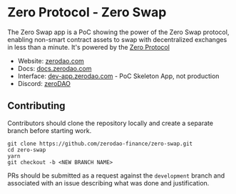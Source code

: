 # Zero Protocol - Zero Swap

The Zero Swap app is a PoC showing the power of the Zero Swap protocol, enabling non-smart contract assets to swap with decentralized exchanges in less than a minute. It's powered by the [Zero Protocol](https://zerodao.com/)

-   Website: [zerodao.com](https://zerodao.com/)
-   Docs: [docs.zerodao.com](https://docs.zerodao.com/)
-   Interface: [dev-app.zerodao.com](https://dev-app.zerodao.com/) - PoC Skeleton App, not production
-   Discord: [zeroDAO](https://discord.gg/AngYhkW3H5)

## Contributing

Contributors should clone the repository locally and create a separate branch before starting work.

```
git clone https://github.com/zerodao-finance/zero-swap.git
cd zero-swap
yarn
git checkout -b <NEW BRANCH NAME>
```

PRs should be submitted as a request against the `development` branch and associated with an issue describing what was done and justification.
